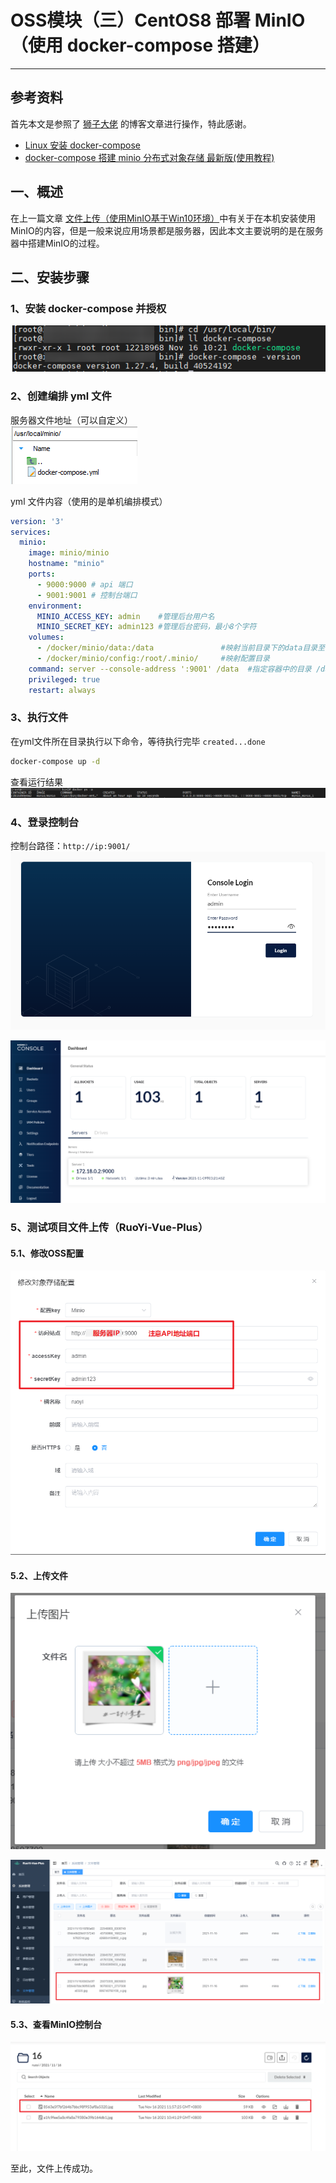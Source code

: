 # OSS模块（三）CentOS8 部署 MinIO（使用 docker-compose 搭建）
- - -
## 参考资料
首先本文是参照了 [狮子大佬](https://lionli.blog.csdn.net/) 的博客文章进行操作，特此感谢。<br>
- [Linux 安装 docker-compose](https://lionli.blog.csdn.net/article/details/111220320)
- [docker-compose 搭建 minio 分布式对象存储 最新版(使用教程)](https://lionli.blog.csdn.net/article/details/118568289)

## 一、概述
在上一篇文章 [文件上传（使用MinIO基于Win10环境）](02_file_upload.md)中有关于在本机安装使用MinIO的内容，但是一般来说应用场景都是服务器，因此本文主要说明的是在服务器中搭建MinIO的过程。
## 二、安装步骤
### 1、安装 docker-compose 并授权
![在这里插入图片描述](img03/ed8e35de050a49df8e56599b00323f42.png)

### 2、创建编排 yml 文件
服务器文件地址（可以自定义）<br>
![在这里插入图片描述](img03/620cbe6797cb4d68af58f04d5317f6c9.png)<br>

yml 文件内容（使用的是单机编排模式）

```yaml
version: '3'
services:
  minio:
    image: minio/minio
    hostname: "minio"
    ports:
      - 9000:9000 # api 端口
      - 9001:9001 # 控制台端口
    environment:
      MINIO_ACCESS_KEY: admin    #管理后台用户名
      MINIO_SECRET_KEY: admin123 #管理后台密码，最小8个字符
    volumes:
      - /docker/minio/data:/data               #映射当前目录下的data目录至容器内/data目录
      - /docker/minio/config:/root/.minio/     #映射配置目录
    command: server --console-address ':9001' /data  #指定容器中的目录 /data
    privileged: true
    restart: always

```
### 3、执行文件
在yml文件所在目录执行以下命令，等待执行完毕 `created...done`
```bash
docker-compose up -d
```

查看运行结果<br>
![在这里插入图片描述](img03/9331c9d838224dedbdcc4e06d50bb2d5.png)
### 4、登录控制台
控制台路径：`http://ip:9001/` <br>
![在这里插入图片描述](img03/6d0e420b9df3406cab07b00ec9fb8503.png)

![在这里插入图片描述](img03/0fbe1a59f09f40208a644b26787426a8.png)
### 5、测试项目文件上传（RuoYi-Vue-Plus）
#### 5.1、修改OSS配置
![在这里插入图片描述](img03/b0ef40d2d9934cc9a6392078ab3c7e6d.png)
#### 5.2、上传文件
![在这里插入图片描述](img03/765d2121f1c64d6eb78f1f8a339a0924.png)

![在这里插入图片描述](img03/de489202647944ccb32ec43108a7ce13.png)
#### 5.3、查看MinIO控制台
![在这里插入图片描述](img03/94e2c606ebbb406c9ccd66074912223f.png)

至此，文件上传成功。